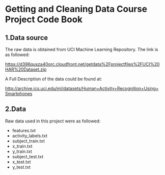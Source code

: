 # Getting and Cleaning Data Course Project Code Book

## 1.Data source

The raw data is obtained from UCI Machine Learning Repository. The link is as followed:

https://d396qusza40orc.cloudfront.net/getdata%2Fprojectfiles%2FUCI%20HAR%20Dataset.zip 

A Full Description of the data could be found at:

http://archive.ics.uci.edu/ml/datasets/Human+Activity+Recognition+Using+Smartphones 

## 2.Data
Raw data used in this project were as followed:
- features.txt
- activity_labels.txt
- subject_train.txt
- x_train.txt
- y_train.txt
- subject_test.txt
- x_test.txt
- y_test.txt